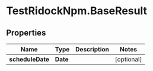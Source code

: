 # TestRidockNpm.BaseResult

## Properties
Name | Type | Description | Notes
------------ | ------------- | ------------- | -------------
**scheduleDate** | **Date** |  | [optional] 


